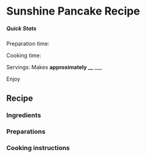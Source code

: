 # Sunshine Pancake Recipe

##### Quick Stats

Preparation time: 

Cooking time: 

Servings: Makes **approximately __** ___

Enjoy


## Recipe

### Ingredients

### Preparations

### Cooking instructions
